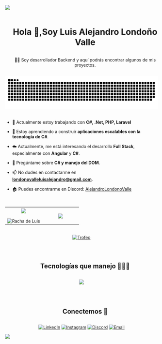 <!--horizontal divider(gradiant)-->
<img src="https://user-images.githubusercontent.com/73097560/115834477-dbab4500-a447-11eb-908a-139a6edaec5c.gif">

<!--h1 without bottom border-->
<div id="user-content-toc">
  <ul align="center">
    <summary><h1 style="display: inline-block">Hola 👋,Soy Luis Alejandro Londoño Valle</h1></summary>
    <p style="display: inline-block">👨‍💻 Soy desarrollador Backend y aquí podrás encontrar algunos de mis proyectos.</p>
    
  </ul>
</div>


<!--- snake -->
<!--- Snake -->
<div align="center">
  <img src="https://github.com/Platane/snk/raw/output/github-contribution-grid-snake.svg" alt="snake" />
</div>

<br>

<!--Intro start-->
- 🔭 Actualmente estoy trabajando con **C#, .Net, PHP, Laravel**

- 🌱 Estoy aprendiendo a construir **aplicaciones escalables con la tecnología de C#**.

- ☁️ Actualmente, me está interesando el desarrollo **Full Stack**, especialmente con **Angular** y **C#**.

- 💬 Pregúntame sobre **C# y manejo del DOM**.

- 📫 No dudes en contactarme en **londonovalleluisalejandro@gmail.com**.

- 🏠 Puedes encontrarme en Discord: [AlejandroLondonoValle](https://discordapp.com/users/1234567890)
<!--Intro end-->


<br>

<!--- stats & Trophy (start) -->
<p align="center">
<p align="center">
  <!--- stats (start) -->
<table align="center">
<tr border="none">
<td width="50%" align="center">
  
  <img align="center" src="https://github-readme-stats.vercel.app/api?username=AlejandroLondonoValle&theme=dark&show_icons=true&count_private=true" />
  <br></br>
  <img title="🔥 Obtén estadísticas de tus rachas en git.io/streak-stats" alt="Racha de Luis" src="https://github-readme-streak-stats.herokuapp.com/?user=AlejandroLondonoValle&theme=dark&hide_border=false" /> 
</td>

<td width="50%" align="center">

  <img align="center" src="https://github-readme-stats.anuraghazra1.vercel.app/api/top-langs/?username=AlejandroLondonoValle&theme=dark&hide_border=false&no-bg=true&no-frame=true&langs_count=10"/>
  
  </td>
</tr>
</table>
<!--- stats (end) -->
<br>
<!--- trophy (start) -->
<div align=center>
  <a href="https://github.com/ryo-ma/github-profile-trophy" title="Go to Source">
      <img align="center" width=84% src="https://github-profile-trophy.vercel.app/?username=AlejandroLondonoValle&theme=radical&row=1&column=7&margin-h=15&margin-w=5&no-bg=true" alt="Trofeo" />
    </a>
</div>
<!--- trophy (start) -->


</p>        
<!--- stats (end) -->

<br>

<!--h1 without bottom border-->
<div id="user-content-toc">
  <ul align="center">
    <summary><h2 style="display: inline-block">Tecnologías que manejo 👨🏻‍💻</h2></summary>
  </ul>
</div>

<!--tech stack icons-->
<p align="center">
  <a href="https://skillicons.dev">
    <img src="https://skillicons.dev/icons?i=git,css,cs,bootstrap,dotnet,laravel,php,discord,docker,postgres,figma,github,html,js,mysql,py,tailwind,vscode,&perline=14" />
  </a>
</p>

<br>

<!-- Connect with me -->
<!--h2 without bottom border-->
<div id="user-content-toc">
  <ul align="center">
    <summary><h2 style="display: inline-block">Conectemos 🤝</h2></summary>
  </ul>
</div>

<!--icons and links-->
<p align="center">
  <a href="www.linkedin.com/in/luís-alejandro-londoño-valle"><img alt="LinkedIn" title="LinkedIn" src="https://img.shields.io/badge/-LinkedIn-0077B5?style=for-the-badge&logo=linkedin&logoColor=white"/></a>
  <a href="https://www.instagram.com/alejandro_londono206/?next=%2F#"><img alt="Instagram" title="Instagram" src="https://img.shields.io/badge/-Instagram-E4405F?style=for-the-badge&logo=instagram&logoColor=white"/></a>
  <a href="https://discordapp.com/users/luisalejandrolondonovalle4554"><img alt="Discord" title="Discord" src="https://img.shields.io/badge/-Discord-5865F2?style=for-the-badge&logo=discord&logoColor=white"/></a>
  <a href="mailto:londonovalleluisalejandro@gmail.com"><img alt="Email" title="Email" src="https://img.shields.io/badge/-Email-D14836?style=for-the-badge&logo=gmail&logoColor=white"/></a>
</p>

<!--horizontal divider(gradiant)-->
<img src="https://user-images.githubusercontent.com/73097560/115834477-dbab4500-a447-11eb-908a-139a6edaec5c.gif">


